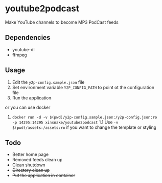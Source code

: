 # youtube2podcast
Make YouTube channels to become MP3 PodCast feeds

## Dependencies

- youtube-dl
- ffmpeg

## Usage

1. Edit the `y2p-config.sample.json` file
1. Set environment variable `Y2P_CONFIG_PATH` to point ot the configuration file
1. Run the application

or you can use docker

1. `docker run -d -v $(pwd)/y2p-config.sample.json:/y2p-config.json:ro -p 14295:14295 xinsnake/youtube2podcast`
1.1 Use `-v $(pwd)/assets:/assets:ro` if you want to change the template or styling

## Todo

- Better home page
- Removed feeds clean up
- Clean shutdown
- ~~Directory clean up~~
- ~~Put the application in container~~